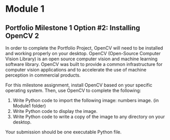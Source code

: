 # Module 1

## Portfolio Milestone 1 Option #2: Installing OpenCV 2
In order to complete the Portfolio Project, OpenCV will need to be installed and working properly on your desktop. 
OpenCV (Open-Source Computer Vision Library) is an open source computer vision and machine learning software library. OpenCV was built to provide a common infrastructure for computer vision applications and to accelerate the use of machine perception in commercial products.

For this milestone assignment, install OpenCV based on your specific operating system. Then, use OpenCV to complete the following:
1. Write Python code to import the following image: numbers image. (in Module1 folder)
2. Write Python code to display the image.
3. Write Python code to write a copy of the image to any directory on your desktop.

Your submission should be one executable Python file.

